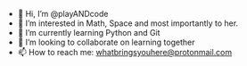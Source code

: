- 👋 Hi, I’m @playANDcode
- 👀 I’m interested in Math, Space and most importantly to her. 
- 🌱 I’m currently learning Python and Git
- 💞️ I’m looking to collaborate on learning together
- 📫 How to reach me: whatbringsyouhere@protonmail.com

<!---
playANDcode/playANDcode is a ✨ special ✨ repository because its `README.md` (this file) appears on your GitHub profile.
You can click the Preview link to take a look at your changes.
--->
